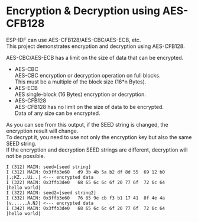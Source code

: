 # Encryption & Decryption using AES-CFB128
ESP-IDF can use AES-CFB128/AES-CBC/AES-ECB, etc.   
This project demonstrates encryption and decryption using AES-CFB128.   

AES-CBC/AES-ECB has a limit on the size of data that can be encrypted.  
- AES-CBC   
	AES-CBC encryption or decryption operation on full blocks.   
	This must be a multiple of the block size (16*n Bytes).   
- AES-ECB   
	AES single-block (16 Bytes) encryption or decryption.   
- AES-CFB128   
	AES-CFB128 has no limit on the size of data to be encrypted.   
	Data of any size can be encrypted.   

As you can see from this output, if the SEED string is changed, the encryption result will change.   
To decrypt it, you need to use not only the encryption key but also the same SEED string.   
If the encryption and decryption SEED strings are different, decryption will not be possible.   
```
I (312) MAIN: seed=[seed string]
I (312) MAIN: 0x3ffb3e60   d9 3b 4b 5a b2 df 8d 55  69 12 b0                 |.;KZ...Ui..| <--- encrypted data
I (322) MAIN: 0x3ffb3de0   68 65 6c 6c 6f 20 77 6f  72 6c 64                 |hello world|
I (322) MAIN: seed2=[seed string2]
I (332) MAIN: 0x3ffb3e60   76 85 9e cb f3 b1 17 41  8f 4e 4a                 |v......A.NJ| <--- encrypted data
I (342) MAIN: 0x3ffb3de0   68 65 6c 6c 6f 20 77 6f  72 6c 64                 |hello world|
```

